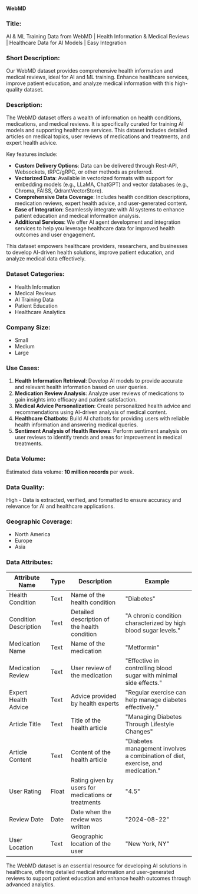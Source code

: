 #### WebMD

### Title:
AI & ML Training Data from WebMD | Health Information & Medical Reviews | Healthcare Data for AI Models | Easy Integration

### Short Description:
Our WebMD dataset provides comprehensive health information and medical reviews, ideal for AI and ML training. Enhance healthcare services, improve patient education, and analyze medical information with this high-quality dataset.

### Description:
The WebMD dataset offers a wealth of information on health conditions, medications, and medical reviews. It is specifically curated for training AI models and supporting healthcare services. This dataset includes detailed articles on medical topics, user reviews of medications and treatments, and expert health advice.

Key features include:
- **Custom Delivery Options**: Data can be delivered through Rest-API, Websockets, tRPC/gRPC, or other methods as preferred.
- **Vectorized Data**: Available in vectorized formats with support for embedding models (e.g., LLaMA, ChatGPT) and vector databases (e.g., Chroma, FAISS, QdrantVectorStore).
- **Comprehensive Data Coverage**: Includes health condition descriptions, medication reviews, expert health advice, and user-generated content.
- **Ease of Integration**: Seamlessly integrate with AI systems to enhance patient education and medical information analysis.
- **Additional Services**: We offer AI agent development and integration services to help you leverage healthcare data for improved health outcomes and user engagement.

This dataset empowers healthcare providers, researchers, and businesses to develop AI-driven health solutions, improve patient education, and analyze medical data effectively.

### Dataset Categories:
- Health Information
- Medical Reviews
- AI Training Data
- Patient Education
- Healthcare Analytics

### Company Size:
- Small
- Medium
- Large

### Use Cases:
1. **Health Information Retrieval**: Develop AI models to provide accurate and relevant health information based on user queries.
2. **Medication Review Analysis**: Analyze user reviews of medications to gain insights into efficacy and patient satisfaction.
3. **Medical Advice Personalization**: Create personalized health advice and recommendations using AI-driven analysis of medical content.
4. **Healthcare Chatbots**: Build AI chatbots for providing users with reliable health information and answering medical queries.
5. **Sentiment Analysis of Health Reviews**: Perform sentiment analysis on user reviews to identify trends and areas for improvement in medical treatments.

### Data Volume:
Estimated data volume: **10 million records** per week.

### Data Quality:
High - Data is extracted, verified, and formatted to ensure accuracy and relevance for AI and healthcare applications.

### Geographic Coverage:
- North America
- Europe
- Asia

### Data Attributes:

| Attribute Name            | Type    | Description                                                | Example                                         |
|---------------------------|---------|------------------------------------------------------------|-------------------------------------------------|
| Health Condition          | Text    | Name of the health condition                              | "Diabetes"                                      |
| Condition Description     | Text    | Detailed description of the health condition              | "A chronic condition characterized by high blood sugar levels." |
| Medication Name           | Text    | Name of the medication                                    | "Metformin"                                     |
| Medication Review         | Text    | User review of the medication                             | "Effective in controlling blood sugar with minimal side effects." |
| Expert Health Advice      | Text    | Advice provided by health experts                         | "Regular exercise can help manage diabetes effectively." |
| Article Title             | Text    | Title of the health article                               | "Managing Diabetes Through Lifestyle Changes"   |
| Article Content           | Text    | Content of the health article                             | "Diabetes management involves a combination of diet, exercise, and medication." |
| User Rating               | Float   | Rating given by users for medications or treatments       | "4.5"                                           |
| Review Date               | Date    | Date when the review was written                          | "2024-08-22"                                    |
| User Location             | Text    | Geographic location of the user                           | "New York, NY"                                  |

The WebMD dataset is an essential resource for developing AI solutions in healthcare, offering detailed medical information and user-generated reviews to support patient education and enhance health outcomes through advanced analytics.